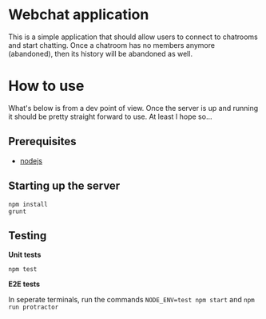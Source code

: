 # Webchat application

This is a simple application that should allow users to connect to chatrooms
and start chatting.
Once a chatroom has no members anymore (abandoned),
then its history will be abandoned as well.

# How to use

What's below is from a dev point of view. Once the server is up and running it should be pretty straight forward to use. At least I hope so...

## Prerequisites

 * [nodejs](http://nodejs.org/download/)

## Starting up the server

```shell
npm install
grunt
```
## Testing

**Unit tests**

`npm test`

**E2E tests**

In seperate terminals, run the commands
`NODE_ENV=test npm start` and
`npm run protractor`
